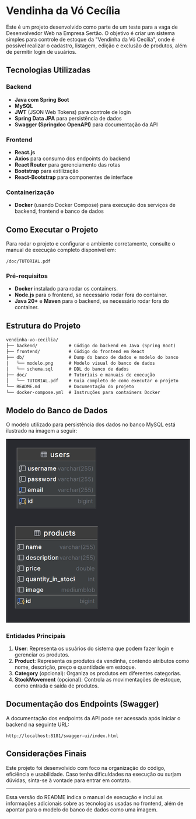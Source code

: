 # Vendinha da Vó Cecília

Este é um projeto desenvolvido como parte de um teste para a vaga de Desenvolvedor Web na Empresa Sertão. O objetivo é criar um sistema simples para controle de estoque da "Vendinha da Vó Cecília", onde é possível realizar o cadastro, listagem, edição e exclusão de produtos, além de permitir login de usuários.

## Tecnologias Utilizadas

### Backend
- **Java com Spring Boot**
- **MySQL**
- **JWT** (JSON Web Tokens) para controle de login
- **Spring Data JPA** para persistência de dados
- **Swagger (Springdoc OpenAPI)** para documentação da API

### Frontend
- **React.js**
- **Axios** para consumo dos endpoints do backend
- **React Router** para gerenciamento das rotas
- **Bootstrap** para estilização
- **React-Bootstrap** para componentes de interface

### Containerização
- **Docker** (usando Docker Compose) para execução dos serviços de backend, frontend e banco de dados

## Como Executar o Projeto

Para rodar o projeto e configurar o ambiente corretamente, consulte o manual de execução completo disponível em:

```
/doc/TUTORIAL.pdf
```

### Pré-requisitos
- **Docker** instalado para rodar os containers.
- **Node.js** para o frontend, se necessário rodar fora do container.
- **Java 20+** e **Maven** para o backend, se necessário rodar fora do container.

## Estrutura do Projeto

```plaintext
vendinha-vo-cecilia/
├── backend/            # Código do backend em Java (Spring Boot)
├── frontend/           # Código do frontend em React
├── db/                 # Dump do banco de dados e modelo do banco
│   └── modelo.png      # Modelo visual do banco de dados
│   └── schema.sql      # DDL do banco de dados
├── doc/                # Tutoriais e manuais de execução
│   └── TUTORIAL.pdf    # Guia completo de como executar o projeto
└── README.md           # Documentação do projeto
└── docker-compose.yml  # Instruções para containers Docker
```

## Modelo do Banco de Dados

O modelo utilizado para persistência dos dados no banco MySQL está ilustrado na imagem a seguir:

![Modelo do Banco de Dados](./db/modelo.png)

### Entidades Principais

1. **User**: Representa os usuários do sistema que podem fazer login e gerenciar os produtos.
2. **Product**: Representa os produtos da vendinha, contendo atributos como nome, descrição, preço e quantidade em estoque.
3. **Category** (opcional): Organiza os produtos em diferentes categorias.
4. **StockMovement** (opcional): Controla as movimentações de estoque, como entrada e saída de produtos.

## Documentação dos Endpoints (Swagger)

A documentação dos endpoints da API pode ser acessada após iniciar o backend na seguinte URL:

```
http://localhost:8181/swagger-ui/index.html
```

## Considerações Finais

Este projeto foi desenvolvido com foco na organização do código, eficiência e usabilidade. Caso tenha dificuldades na execução ou surjam dúvidas, sinta-se à vontade para entrar em contato.

---

Essa versão do README indica o manual de execução e inclui as informações adicionais sobre as tecnologias usadas no frontend, além de apontar para o modelo do banco de dados como uma imagem.